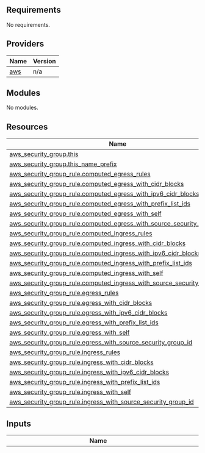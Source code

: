 <!-- BEGIN_TF_DOCS -->
## Requirements

No requirements.

## Providers

| Name | Version |
|------|---------|
| <a name="provider_aws"></a> [aws](#provider\_aws) | n/a |

## Modules

No modules.

## Resources

| Name | Type |
|------|------|
| [aws_security_group.this](https://registry.terraform.io/providers/hashicorp/aws/latest/docs/resources/security_group) | resource |
| [aws_security_group.this_name_prefix](https://registry.terraform.io/providers/hashicorp/aws/latest/docs/resources/security_group) | resource |
| [aws_security_group_rule.computed_egress_rules](https://registry.terraform.io/providers/hashicorp/aws/latest/docs/resources/security_group_rule) | resource |
| [aws_security_group_rule.computed_egress_with_cidr_blocks](https://registry.terraform.io/providers/hashicorp/aws/latest/docs/resources/security_group_rule) | resource |
| [aws_security_group_rule.computed_egress_with_ipv6_cidr_blocks](https://registry.terraform.io/providers/hashicorp/aws/latest/docs/resources/security_group_rule) | resource |
| [aws_security_group_rule.computed_egress_with_prefix_list_ids](https://registry.terraform.io/providers/hashicorp/aws/latest/docs/resources/security_group_rule) | resource |
| [aws_security_group_rule.computed_egress_with_self](https://registry.terraform.io/providers/hashicorp/aws/latest/docs/resources/security_group_rule) | resource |
| [aws_security_group_rule.computed_egress_with_source_security_group_id](https://registry.terraform.io/providers/hashicorp/aws/latest/docs/resources/security_group_rule) | resource |
| [aws_security_group_rule.computed_ingress_rules](https://registry.terraform.io/providers/hashicorp/aws/latest/docs/resources/security_group_rule) | resource |
| [aws_security_group_rule.computed_ingress_with_cidr_blocks](https://registry.terraform.io/providers/hashicorp/aws/latest/docs/resources/security_group_rule) | resource |
| [aws_security_group_rule.computed_ingress_with_ipv6_cidr_blocks](https://registry.terraform.io/providers/hashicorp/aws/latest/docs/resources/security_group_rule) | resource |
| [aws_security_group_rule.computed_ingress_with_prefix_list_ids](https://registry.terraform.io/providers/hashicorp/aws/latest/docs/resources/security_group_rule) | resource |
| [aws_security_group_rule.computed_ingress_with_self](https://registry.terraform.io/providers/hashicorp/aws/latest/docs/resources/security_group_rule) | resource |
| [aws_security_group_rule.computed_ingress_with_source_security_group_id](https://registry.terraform.io/providers/hashicorp/aws/latest/docs/resources/security_group_rule) | resource |
| [aws_security_group_rule.egress_rules](https://registry.terraform.io/providers/hashicorp/aws/latest/docs/resources/security_group_rule) | resource |
| [aws_security_group_rule.egress_with_cidr_blocks](https://registry.terraform.io/providers/hashicorp/aws/latest/docs/resources/security_group_rule) | resource |
| [aws_security_group_rule.egress_with_ipv6_cidr_blocks](https://registry.terraform.io/providers/hashicorp/aws/latest/docs/resources/security_group_rule) | resource |
| [aws_security_group_rule.egress_with_prefix_list_ids](https://registry.terraform.io/providers/hashicorp/aws/latest/docs/resources/security_group_rule) | resource |
| [aws_security_group_rule.egress_with_self](https://registry.terraform.io/providers/hashicorp/aws/latest/docs/resources/security_group_rule) | resource |
| [aws_security_group_rule.egress_with_source_security_group_id](https://registry.terraform.io/providers/hashicorp/aws/latest/docs/resources/security_group_rule) | resource |
| [aws_security_group_rule.ingress_rules](https://registry.terraform.io/providers/hashicorp/aws/latest/docs/resources/security_group_rule) | resource |
| [aws_security_group_rule.ingress_with_cidr_blocks](https://registry.terraform.io/providers/hashicorp/aws/latest/docs/resources/security_group_rule) | resource |
| [aws_security_group_rule.ingress_with_ipv6_cidr_blocks](https://registry.terraform.io/providers/hashicorp/aws/latest/docs/resources/security_group_rule) | resource |
| [aws_security_group_rule.ingress_with_prefix_list_ids](https://registry.terraform.io/providers/hashicorp/aws/latest/docs/resources/security_group_rule) | resource |
| [aws_security_group_rule.ingress_with_self](https://registry.terraform.io/providers/hashicorp/aws/latest/docs/resources/security_group_rule) | resource |
| [aws_security_group_rule.ingress_with_source_security_group_id](https://registry.terraform.io/providers/hashicorp/aws/latest/docs/resources/security_group_rule) | resource |

## Inputs

| Name | Description | Type | Default | Required |
|------|-------------|------|---------|:--------:|
| <a name="input_auto_groups"></a> [auto\_groups](#input\_auto\_groups) | Map of groups of security group rules to use to generate modules (see update\_groups.sh) | `map(map(list(string)))` | <pre>{<br/>  "activemq": {<br/>    "egress_rules": [<br/>      "all-all"<br/>    ],<br/>    "ingress_rules": [<br/>      "activemq-5671-tcp",<br/>      "activemq-8883-tcp",<br/>      "activemq-61614-tcp",<br/>      "activemq-61617-tcp",<br/>      "activemq-61619-tcp"<br/>    ],<br/>    "ingress_with_self": [<br/>      "all-all"<br/>    ]<br/>  },<br/>  "alertmanager": {<br/>    "egress_rules": [<br/>      "all-all"<br/>    ],<br/>    "ingress_rules": [<br/>      "alertmanager-9093-tcp",<br/>      "alertmanager-9094-tcp"<br/>    ],<br/>    "ingress_with_self": [<br/>      "all-all"<br/>    ]<br/>  },<br/>  "carbon-relay-ng": {<br/>    "egress_rules": [<br/>      "all-all"<br/>    ],<br/>    "ingress_rules": [<br/>      "carbon-line-in-tcp",<br/>      "carbon-line-in-udp",<br/>      "carbon-pickle-tcp",<br/>      "carbon-pickle-udp",<br/>      "carbon-gui-udp"<br/>    ],<br/>    "ingress_with_self": [<br/>      "all-all"<br/>    ]<br/>  },<br/>  "cassandra": {<br/>    "egress_rules": [<br/>      "all-all"<br/>    ],<br/>    "ingress_rules": [<br/>      "cassandra-clients-tcp",<br/>      "cassandra-thrift-clients-tcp",<br/>      "cassandra-jmx-tcp"<br/>    ],<br/>    "ingress_with_self": [<br/>      "all-all"<br/>    ]<br/>  },<br/>  "consul": {<br/>    "egress_rules": [<br/>      "all-all"<br/>    ],<br/>    "ingress_rules": [<br/>      "consul-tcp",<br/>      "consul-grpc-tcp",<br/>      "consul-grpc-tcp-tls",<br/>      "consul-webui-http-tcp",<br/>      "consul-webui-https-tcp",<br/>      "consul-dns-tcp",<br/>      "consul-dns-udp",<br/>      "consul-serf-lan-tcp",<br/>      "consul-serf-lan-udp",<br/>      "consul-serf-wan-tcp",<br/>      "consul-serf-wan-udp"<br/>    ],<br/>    "ingress_with_self": [<br/>      "all-all"<br/>    ]<br/>  },<br/>  "dax-cluster": {<br/>    "egress_rules": [<br/>      "all-all"<br/>    ],<br/>    "ingress_rules": [<br/>      "dax-cluster-unencrypted-tcp",<br/>      "dax-cluster-encrypted-tcp"<br/>    ],<br/>    "ingress_with_self": [<br/>      "all-all"<br/>    ]<br/>  },<br/>  "docker-swarm": {<br/>    "egress_rules": [<br/>      "all-all"<br/>    ],<br/>    "ingress_rules": [<br/>      "docker-swarm-mngmt-tcp",<br/>      "docker-swarm-node-tcp",<br/>      "docker-swarm-node-udp",<br/>      "docker-swarm-overlay-udp"<br/>    ],<br/>    "ingress_with_self": [<br/>      "all-all"<br/>    ]<br/>  },<br/>  "elasticsearch": {<br/>    "egress_rules": [<br/>      "all-all"<br/>    ],<br/>    "ingress_rules": [<br/>      "elasticsearch-rest-tcp",<br/>      "elasticsearch-java-tcp"<br/>    ],<br/>    "ingress_with_self": [<br/>      "all-all"<br/>    ]<br/>  },<br/>  "etcd": {<br/>    "egress_rules": [<br/>      "all-all"<br/>    ],<br/>    "ingress_rules": [<br/>      "etcd-client-tcp",<br/>      "etcd-peer-tcp"<br/>    ],<br/>    "ingress_with_self": [<br/>      "all-all"<br/>    ]<br/>  },<br/>  "grafana": {<br/>    "egress_rules": [<br/>      "all-all"<br/>    ],<br/>    "ingress_rules": [<br/>      "grafana-tcp"<br/>    ],<br/>    "ingress_with_self": [<br/>      "all-all"<br/>    ]<br/>  },<br/>  "graphite-statsd": {<br/>    "egress_rules": [<br/>      "all-all"<br/>    ],<br/>    "ingress_rules": [<br/>      "graphite-webui",<br/>      "graphite-2003-tcp",<br/>      "graphite-2004-tcp",<br/>      "graphite-2023-tcp",<br/>      "graphite-2024-tcp",<br/>      "graphite-8080-tcp",<br/>      "graphite-8125-tcp",<br/>      "graphite-8125-udp",<br/>      "graphite-8126-tcp"<br/>    ],<br/>    "ingress_with_self": [<br/>      "all-all"<br/>    ]<br/>  },<br/>  "http-80": {<br/>    "egress_rules": [<br/>      "all-all"<br/>    ],<br/>    "ingress_rules": [<br/>      "http-80-tcp"<br/>    ],<br/>    "ingress_with_self": [<br/>      "all-all"<br/>    ]<br/>  },<br/>  "http-8080": {<br/>    "egress_rules": [<br/>      "all-all"<br/>    ],<br/>    "ingress_rules": [<br/>      "http-8080-tcp"<br/>    ],<br/>    "ingress_with_self": [<br/>      "all-all"<br/>    ]<br/>  },<br/>  "https-443": {<br/>    "egress_rules": [<br/>      "all-all"<br/>    ],<br/>    "ingress_rules": [<br/>      "https-443-tcp"<br/>    ],<br/>    "ingress_with_self": [<br/>      "all-all"<br/>    ]<br/>  },<br/>  "https-8443": {<br/>    "egress_rules": [<br/>      "all-all"<br/>    ],<br/>    "ingress_rules": [<br/>      "https-8443-tcp"<br/>    ],<br/>    "ingress_with_self": [<br/>      "all-all"<br/>    ]<br/>  },<br/>  "ipsec-4500": {<br/>    "egress_rules": [<br/>      "all-all"<br/>    ],<br/>    "ingress_rules": [<br/>      "ipsec-4500-udp"<br/>    ],<br/>    "ingress_with_self": [<br/>      "all-all"<br/>    ]<br/>  },<br/>  "ipsec-500": {<br/>    "egress_rules": [<br/>      "all-all"<br/>    ],<br/>    "ingress_rules": [<br/>      "ipsec-500-udp"<br/>    ],<br/>    "ingress_with_self": [<br/>      "all-all"<br/>    ]<br/>  },<br/>  "kafka": {<br/>    "egress_rules": [<br/>      "all-all"<br/>    ],<br/>    "ingress_rules": [<br/>      "kafka-broker-tcp",<br/>      "kafka-broker-tls-tcp",<br/>      "kafka-broker-tls-public-tcp",<br/>      "kafka-broker-sasl-scram-tcp",<br/>      "kafka-broker-sasl-scram-tcp",<br/>      "kafka-broker-sasl-iam-tcp",<br/>      "kafka-broker-sasl-iam-public-tcp",<br/>      "kafka-jmx-exporter-tcp",<br/>      "kafka-node-exporter-tcp"<br/>    ],<br/>    "ingress_with_self": [<br/>      "all-all"<br/>    ]<br/>  },<br/>  "kibana": {<br/>    "egress_rules": [<br/>      "all-all"<br/>    ],<br/>    "ingress_rules": [<br/>      "kibana-tcp"<br/>    ],<br/>    "ingress_with_self": [<br/>      "all-all"<br/>    ]<br/>  },<br/>  "kubernetes-api": {<br/>    "egress_rules": [<br/>      "all-all"<br/>    ],<br/>    "ingress_rules": [<br/>      "kubernetes-api-tcp"<br/>    ],<br/>    "ingress_with_self": [<br/>      "all-all"<br/>    ]<br/>  },<br/>  "ldap": {<br/>    "egress_rules": [<br/>      "all-all"<br/>    ],<br/>    "ingress_rules": [<br/>      "ldap-tcp"<br/>    ],<br/>    "ingress_with_self": [<br/>      "all-all"<br/>    ]<br/>  },<br/>  "ldaps": {<br/>    "egress_rules": [<br/>      "all-all"<br/>    ],<br/>    "ingress_rules": [<br/>      "ldaps-tcp"<br/>    ],<br/>    "ingress_with_self": [<br/>      "all-all"<br/>    ]<br/>  },<br/>  "logstash": {<br/>    "egress_rules": [<br/>      "all-all"<br/>    ],<br/>    "ingress_rules": [<br/>      "logstash-tcp"<br/>    ],<br/>    "ingress_with_self": [<br/>      "all-all"<br/>    ]<br/>  },<br/>  "loki": {<br/>    "egress_rules": [<br/>      "all-all"<br/>    ],<br/>    "ingress_rules": [<br/>      "loki-grafana",<br/>      "loki-grafana-grpc"<br/>    ],<br/>    "ingress_with_self": [<br/>      "all-all"<br/>    ]<br/>  },<br/>  "memcached": {<br/>    "egress_rules": [<br/>      "all-all"<br/>    ],<br/>    "ingress_rules": [<br/>      "memcached-tcp"<br/>    ],<br/>    "ingress_with_self": [<br/>      "all-all"<br/>    ]<br/>  },<br/>  "minio": {<br/>    "egress_rules": [<br/>      "all-all"<br/>    ],<br/>    "ingress_rules": [<br/>      "minio-tcp"<br/>    ],<br/>    "ingress_with_self": [<br/>      "all-all"<br/>    ]<br/>  },<br/>  "mongodb": {<br/>    "egress_rules": [<br/>      "all-all"<br/>    ],<br/>    "ingress_rules": [<br/>      "mongodb-27017-tcp",<br/>      "mongodb-27018-tcp",<br/>      "mongodb-27019-tcp"<br/>    ],<br/>    "ingress_with_self": [<br/>      "all-all"<br/>    ]<br/>  },<br/>  "mssql": {<br/>    "egress_rules": [<br/>      "all-all"<br/>    ],<br/>    "ingress_rules": [<br/>      "mssql-tcp",<br/>      "mssql-udp",<br/>      "mssql-analytics-tcp",<br/>      "mssql-broker-tcp"<br/>    ],<br/>    "ingress_with_self": [<br/>      "all-all"<br/>    ]<br/>  },<br/>  "mysql": {<br/>    "egress_rules": [<br/>      "all-all"<br/>    ],<br/>    "ingress_rules": [<br/>      "mysql-tcp"<br/>    ],<br/>    "ingress_with_self": [<br/>      "all-all"<br/>    ]<br/>  },<br/>  "nfs": {<br/>    "egress_rules": [<br/>      "all-all"<br/>    ],<br/>    "ingress_rules": [<br/>      "nfs-tcp"<br/>    ],<br/>    "ingress_with_self": [<br/>      "all-all"<br/>    ]<br/>  },<br/>  "nomad": {<br/>    "egress_rules": [<br/>      "all-all"<br/>    ],<br/>    "ingress_rules": [<br/>      "nomad-http-tcp",<br/>      "nomad-rpc-tcp",<br/>      "nomad-serf-tcp",<br/>      "nomad-serf-udp"<br/>    ],<br/>    "ingress_with_self": [<br/>      "all-all"<br/>    ]<br/>  },<br/>  "ntp": {<br/>    "egress_rules": [<br/>      "all-all"<br/>    ],<br/>    "ingress_rules": [<br/>      "ntp-udp"<br/>    ],<br/>    "ingress_with_self": [<br/>      "all-all"<br/>    ]<br/>  },<br/>  "openvpn": {<br/>    "egress_rules": [<br/>      "all-all"<br/>    ],<br/>    "ingress_rules": [<br/>      "openvpn-udp",<br/>      "openvpn-tcp",<br/>      "openvpn-https-tcp"<br/>    ],<br/>    "ingress_with_self": [<br/>      "all-all"<br/>    ]<br/>  },<br/>  "oracle-db": {<br/>    "egress_rules": [<br/>      "all-all"<br/>    ],<br/>    "ingress_rules": [<br/>      "oracle-db-tcp"<br/>    ],<br/>    "ingress_with_self": [<br/>      "all-all"<br/>    ]<br/>  },<br/>  "postgresql": {<br/>    "egress_rules": [<br/>      "all-all"<br/>    ],<br/>    "ingress_rules": [<br/>      "postgresql-tcp"<br/>    ],<br/>    "ingress_with_self": [<br/>      "all-all"<br/>    ]<br/>  },<br/>  "prometheus": {<br/>    "egress_rules": [<br/>      "all-all"<br/>    ],<br/>    "ingress_rules": [<br/>      "prometheus-http-tcp",<br/>      "prometheus-pushgateway-http-tcp",<br/>      "prometheus-node-exporter-http-tcp"<br/>    ],<br/>    "ingress_with_self": [<br/>      "all-all"<br/>    ]<br/>  },<br/>  "promtail": {<br/>    "egress_rules": [<br/>      "all-all"<br/>    ],<br/>    "ingress_rules": [<br/>      "promtail-http"<br/>    ],<br/>    "ingress_with_self": [<br/>      "all-all"<br/>    ]<br/>  },<br/>  "puppet": {<br/>    "egress_rules": [<br/>      "all-all"<br/>    ],<br/>    "ingress_rules": [<br/>      "puppet-tcp",<br/>      "puppetdb-tcp"<br/>    ],<br/>    "ingress_with_self": [<br/>      "all-all"<br/>    ]<br/>  },<br/>  "rabbitmq": {<br/>    "egress_rules": [<br/>      "all-all"<br/>    ],<br/>    "ingress_rules": [<br/>      "rabbitmq-4369-tcp",<br/>      "rabbitmq-5671-tcp",<br/>      "rabbitmq-5672-tcp",<br/>      "rabbitmq-15672-tcp",<br/>      "rabbitmq-25672-tcp"<br/>    ],<br/>    "ingress_with_self": [<br/>      "all-all"<br/>    ]<br/>  },<br/>  "rdp": {<br/>    "egress_rules": [<br/>      "all-all"<br/>    ],<br/>    "ingress_rules": [<br/>      "rdp-tcp",<br/>      "rdp-udp"<br/>    ],<br/>    "ingress_with_self": [<br/>      "all-all"<br/>    ]<br/>  },<br/>  "redis": {<br/>    "egress_rules": [<br/>      "all-all"<br/>    ],<br/>    "ingress_rules": [<br/>      "redis-tcp"<br/>    ],<br/>    "ingress_with_self": [<br/>      "all-all"<br/>    ]<br/>  },<br/>  "redshift": {<br/>    "egress_rules": [<br/>      "all-all"<br/>    ],<br/>    "ingress_rules": [<br/>      "redshift-tcp"<br/>    ],<br/>    "ingress_with_self": [<br/>      "all-all"<br/>    ]<br/>  },<br/>  "smtp": {<br/>    "egress_rules": [<br/>      "all-all"<br/>    ],<br/>    "ingress_rules": [<br/>      "smtp-tcp"<br/>    ],<br/>    "ingress_with_self": [<br/>      "all-all"<br/>    ]<br/>  },<br/>  "smtp-submission": {<br/>    "egress_rules": [<br/>      "all-all"<br/>    ],<br/>    "ingress_rules": [<br/>      "smtp-submission-587-tcp",<br/>      "smtp-submission-2587-tcp"<br/>    ],<br/>    "ingress_with_self": [<br/>      "all-all"<br/>    ]<br/>  },<br/>  "smtps": {<br/>    "egress_rules": [<br/>      "all-all"<br/>    ],<br/>    "ingress_rules": [<br/>      "smtps-465-tcp",<br/>      "smtps-2465-tcp"<br/>    ],<br/>    "ingress_with_self": [<br/>      "all-all"<br/>    ]<br/>  },<br/>  "solr": {<br/>    "egress_rules": [<br/>      "all-all"<br/>    ],<br/>    "ingress_rules": [<br/>      "solr-tcp"<br/>    ],<br/>    "ingress_with_self": [<br/>      "all-all"<br/>    ]<br/>  },<br/>  "splunk": {<br/>    "egress_rules": [<br/>      "all-all"<br/>    ],<br/>    "ingress_rules": [<br/>      "splunk-indexer-tcp",<br/>      "splunk-web-tcp",<br/>      "splunk-splunkd-tcp",<br/>      "splunk-hec-tcp"<br/>    ],<br/>    "ingress_with_self": [<br/>      "all-all"<br/>    ]<br/>  },<br/>  "squid": {<br/>    "egress_rules": [<br/>      "all-all"<br/>    ],<br/>    "ingress_rules": [<br/>      "squid-proxy-tcp"<br/>    ],<br/>    "ingress_with_self": [<br/>      "all-all"<br/>    ]<br/>  },<br/>  "ssh": {<br/>    "egress_rules": [<br/>      "all-all"<br/>    ],<br/>    "ingress_rules": [<br/>      "ssh-tcp"<br/>    ],<br/>    "ingress_with_self": [<br/>      "all-all"<br/>    ]<br/>  },<br/>  "storm": {<br/>    "egress_rules": [<br/>      "all-all"<br/>    ],<br/>    "ingress_rules": [<br/>      "storm-nimbus-tcp",<br/>      "storm-ui-tcp",<br/>      "storm-supervisor-tcp"<br/>    ],<br/>    "ingress_with_self": [<br/>      "all-all"<br/>    ]<br/>  },<br/>  "vault": {<br/>    "egress_rules": [<br/>      "all-all"<br/>    ],<br/>    "ingress_rules": [<br/>      "vault-tcp"<br/>    ],<br/>    "ingress_with_self": [<br/>      "all-all"<br/>    ]<br/>  },<br/>  "wazuh": {<br/>    "egress_rules": [<br/>      "all-all"<br/>    ],<br/>    "ingress_rules": [<br/>      "wazuh-server-agent-connection-tcp",<br/>      "wazuh-server-agent-connection-udp",<br/>      "wazuh-server-agent-enrollment",<br/>      "wazuh-server-agent-cluster-daemon",<br/>      "wazuh-server-syslog-collector-tcp",<br/>      "wazuh-server-syslog-collector-udp",<br/>      "wazuh-server-restful-api",<br/>      "wazuh-indexer-restful-api",<br/>      "wazuh-dashboard"<br/>    ],<br/>    "ingress_with_self": [<br/>      "all-all"<br/>    ]<br/>  },<br/>  "web": {<br/>    "egress_rules": [<br/>      "all-all"<br/>    ],<br/>    "ingress_rules": [<br/>      "http-80-tcp",<br/>      "http-8080-tcp",<br/>      "https-443-tcp",<br/>      "web-jmx-tcp"<br/>    ],<br/>    "ingress_with_self": [<br/>      "all-all"<br/>    ]<br/>  },<br/>  "winrm": {<br/>    "egress_rules": [<br/>      "all-all"<br/>    ],<br/>    "ingress_rules": [<br/>      "winrm-http-tcp",<br/>      "winrm-https-tcp"<br/>    ],<br/>    "ingress_with_self": [<br/>      "all-all"<br/>    ]<br/>  },<br/>  "zabbix": {<br/>    "egress_rules": [<br/>      "all-all"<br/>    ],<br/>    "ingress_rules": [<br/>      "zabbix-server",<br/>      "zabbix-proxy",<br/>      "zabbix-agent"<br/>    ],<br/>    "ingress_with_self": [<br/>      "all-all"<br/>    ]<br/>  },<br/>  "zipkin": {<br/>    "egress_rules": [<br/>      "all-all"<br/>    ],<br/>    "ingress_rules": [<br/>      "zipkin-admin-tcp",<br/>      "zipkin-admin-query-tcp",<br/>      "zipkin-admin-web-tcp",<br/>      "zipkin-query-tcp",<br/>      "zipkin-web-tcp"<br/>    ],<br/>    "ingress_with_self": [<br/>      "all-all"<br/>    ]<br/>  },<br/>  "zookeeper": {<br/>    "egress_rules": [<br/>      "all-all"<br/>    ],<br/>    "ingress_rules": [<br/>      "zookeeper-2181-tcp",<br/>      "zookeeper-2182-tls-tcp",<br/>      "zookeeper-2888-tcp",<br/>      "zookeeper-3888-tcp",<br/>      "zookeeper-jmx-tcp"<br/>    ],<br/>    "ingress_with_self": [<br/>      "all-all"<br/>    ]<br/>  }<br/>}</pre> | no |
| <a name="input_computed_egress_rules"></a> [computed\_egress\_rules](#input\_computed\_egress\_rules) | List of computed egress rules to create by name | `list(string)` | `[]` | no |
| <a name="input_computed_egress_with_cidr_blocks"></a> [computed\_egress\_with\_cidr\_blocks](#input\_computed\_egress\_with\_cidr\_blocks) | List of computed egress rules to create where 'cidr\_blocks' is used | `list(map(string))` | `[]` | no |
| <a name="input_computed_egress_with_ipv6_cidr_blocks"></a> [computed\_egress\_with\_ipv6\_cidr\_blocks](#input\_computed\_egress\_with\_ipv6\_cidr\_blocks) | List of computed egress rules to create where 'ipv6\_cidr\_blocks' is used | `list(map(string))` | `[]` | no |
| <a name="input_computed_egress_with_prefix_list_ids"></a> [computed\_egress\_with\_prefix\_list\_ids](#input\_computed\_egress\_with\_prefix\_list\_ids) | List of computed egress rules to create where 'prefix\_list\_ids' is used only | `list(map(string))` | `[]` | no |
| <a name="input_computed_egress_with_self"></a> [computed\_egress\_with\_self](#input\_computed\_egress\_with\_self) | List of computed egress rules to create where 'self' is defined | `list(map(string))` | `[]` | no |
| <a name="input_computed_egress_with_source_security_group_id"></a> [computed\_egress\_with\_source\_security\_group\_id](#input\_computed\_egress\_with\_source\_security\_group\_id) | List of computed egress rules to create where 'source\_security\_group\_id' is used | `list(map(string))` | `[]` | no |
| <a name="input_computed_ingress_rules"></a> [computed\_ingress\_rules](#input\_computed\_ingress\_rules) | List of computed ingress rules to create by name | `list(string)` | `[]` | no |
| <a name="input_computed_ingress_with_cidr_blocks"></a> [computed\_ingress\_with\_cidr\_blocks](#input\_computed\_ingress\_with\_cidr\_blocks) | List of computed ingress rules to create where 'cidr\_blocks' is used | `list(map(string))` | `[]` | no |
| <a name="input_computed_ingress_with_ipv6_cidr_blocks"></a> [computed\_ingress\_with\_ipv6\_cidr\_blocks](#input\_computed\_ingress\_with\_ipv6\_cidr\_blocks) | List of computed ingress rules to create where 'ipv6\_cidr\_blocks' is used | `list(map(string))` | `[]` | no |
| <a name="input_computed_ingress_with_prefix_list_ids"></a> [computed\_ingress\_with\_prefix\_list\_ids](#input\_computed\_ingress\_with\_prefix\_list\_ids) | List of computed ingress rules to create where 'prefix\_list\_ids' is used | `list(map(string))` | `[]` | no |
| <a name="input_computed_ingress_with_self"></a> [computed\_ingress\_with\_self](#input\_computed\_ingress\_with\_self) | List of computed ingress rules to create where 'self' is defined | `list(map(string))` | `[]` | no |
| <a name="input_computed_ingress_with_source_security_group_id"></a> [computed\_ingress\_with\_source\_security\_group\_id](#input\_computed\_ingress\_with\_source\_security\_group\_id) | List of computed ingress rules to create where 'source\_security\_group\_id' is used | `list(map(string))` | `[]` | no |
| <a name="input_create"></a> [create](#input\_create) | Whether to create security group and all rules | `bool` | `true` | no |
| <a name="input_create_sg"></a> [create\_sg](#input\_create\_sg) | Whether to create security group | `bool` | `true` | no |
| <a name="input_create_timeout"></a> [create\_timeout](#input\_create\_timeout) | Time to wait for a security group to be created | `string` | `"10m"` | no |
| <a name="input_delete_timeout"></a> [delete\_timeout](#input\_delete\_timeout) | Time to wait for a security group to be deleted | `string` | `"15m"` | no |
| <a name="input_description"></a> [description](#input\_description) | Description of security group | `string` | `"Security Group managed by Terraform"` | no |
| <a name="input_egress_cidr_blocks"></a> [egress\_cidr\_blocks](#input\_egress\_cidr\_blocks) | List of IPv4 CIDR ranges to use on all egress rules | `list(string)` | <pre>[<br/>  "0.0.0.0/0"<br/>]</pre> | no |
| <a name="input_egress_ipv6_cidr_blocks"></a> [egress\_ipv6\_cidr\_blocks](#input\_egress\_ipv6\_cidr\_blocks) | List of IPv6 CIDR ranges to use on all egress rules | `list(string)` | <pre>[<br/>  "::/0"<br/>]</pre> | no |
| <a name="input_egress_prefix_list_ids"></a> [egress\_prefix\_list\_ids](#input\_egress\_prefix\_list\_ids) | List of prefix list IDs (for allowing access to VPC endpoints) to use on all egress rules | `list(string)` | `[]` | no |
| <a name="input_egress_rules"></a> [egress\_rules](#input\_egress\_rules) | List of egress rules to create by name | `list(string)` | `[]` | no |
| <a name="input_egress_with_cidr_blocks"></a> [egress\_with\_cidr\_blocks](#input\_egress\_with\_cidr\_blocks) | List of egress rules to create where 'cidr\_blocks' is used | `list(map(string))` | `[]` | no |
| <a name="input_egress_with_ipv6_cidr_blocks"></a> [egress\_with\_ipv6\_cidr\_blocks](#input\_egress\_with\_ipv6\_cidr\_blocks) | List of egress rules to create where 'ipv6\_cidr\_blocks' is used | `list(map(string))` | `[]` | no |
| <a name="input_egress_with_prefix_list_ids"></a> [egress\_with\_prefix\_list\_ids](#input\_egress\_with\_prefix\_list\_ids) | List of egress rules to create where 'prefix\_list\_ids' is used only | `list(map(string))` | `[]` | no |
| <a name="input_egress_with_self"></a> [egress\_with\_self](#input\_egress\_with\_self) | List of egress rules to create where 'self' is defined | `list(map(string))` | `[]` | no |
| <a name="input_egress_with_source_security_group_id"></a> [egress\_with\_source\_security\_group\_id](#input\_egress\_with\_source\_security\_group\_id) | List of egress rules to create where 'source\_security\_group\_id' is used | `list(map(string))` | `[]` | no |
| <a name="input_ingress_cidr_blocks"></a> [ingress\_cidr\_blocks](#input\_ingress\_cidr\_blocks) | List of IPv4 CIDR ranges to use on all ingress rules | `list(string)` | `[]` | no |
| <a name="input_ingress_ipv6_cidr_blocks"></a> [ingress\_ipv6\_cidr\_blocks](#input\_ingress\_ipv6\_cidr\_blocks) | List of IPv6 CIDR ranges to use on all ingress rules | `list(string)` | `[]` | no |
| <a name="input_ingress_prefix_list_ids"></a> [ingress\_prefix\_list\_ids](#input\_ingress\_prefix\_list\_ids) | List of prefix list IDs (for allowing access to VPC endpoints) to use on all ingress rules | `list(string)` | `[]` | no |
| <a name="input_ingress_rules"></a> [ingress\_rules](#input\_ingress\_rules) | List of ingress rules to create by name | `list(string)` | `[]` | no |
| <a name="input_ingress_with_cidr_blocks"></a> [ingress\_with\_cidr\_blocks](#input\_ingress\_with\_cidr\_blocks) | List of ingress rules to create where 'cidr\_blocks' is used | `list(map(string))` | `[]` | no |
| <a name="input_ingress_with_ipv6_cidr_blocks"></a> [ingress\_with\_ipv6\_cidr\_blocks](#input\_ingress\_with\_ipv6\_cidr\_blocks) | List of ingress rules to create where 'ipv6\_cidr\_blocks' is used | `list(map(string))` | `[]` | no |
| <a name="input_ingress_with_prefix_list_ids"></a> [ingress\_with\_prefix\_list\_ids](#input\_ingress\_with\_prefix\_list\_ids) | List of ingress rules to create where 'prefix\_list\_ids' is used only | `list(map(string))` | `[]` | no |
| <a name="input_ingress_with_self"></a> [ingress\_with\_self](#input\_ingress\_with\_self) | List of ingress rules to create where 'self' is defined | `list(map(string))` | `[]` | no |
| <a name="input_ingress_with_source_security_group_id"></a> [ingress\_with\_source\_security\_group\_id](#input\_ingress\_with\_source\_security\_group\_id) | List of ingress rules to create where 'source\_security\_group\_id' is used | `list(map(string))` | `[]` | no |
| <a name="input_name"></a> [name](#input\_name) | Name of security group - not required if create\_sg is false | `string` | `null` | no |
| <a name="input_number_of_computed_egress_rules"></a> [number\_of\_computed\_egress\_rules](#input\_number\_of\_computed\_egress\_rules) | Number of computed egress rules to create by name | `number` | `0` | no |
| <a name="input_number_of_computed_egress_with_cidr_blocks"></a> [number\_of\_computed\_egress\_with\_cidr\_blocks](#input\_number\_of\_computed\_egress\_with\_cidr\_blocks) | Number of computed egress rules to create where 'cidr\_blocks' is used | `number` | `0` | no |
| <a name="input_number_of_computed_egress_with_ipv6_cidr_blocks"></a> [number\_of\_computed\_egress\_with\_ipv6\_cidr\_blocks](#input\_number\_of\_computed\_egress\_with\_ipv6\_cidr\_blocks) | Number of computed egress rules to create where 'ipv6\_cidr\_blocks' is used | `number` | `0` | no |
| <a name="input_number_of_computed_egress_with_prefix_list_ids"></a> [number\_of\_computed\_egress\_with\_prefix\_list\_ids](#input\_number\_of\_computed\_egress\_with\_prefix\_list\_ids) | Number of computed egress rules to create where 'prefix\_list\_ids' is used only | `number` | `0` | no |
| <a name="input_number_of_computed_egress_with_self"></a> [number\_of\_computed\_egress\_with\_self](#input\_number\_of\_computed\_egress\_with\_self) | Number of computed egress rules to create where 'self' is defined | `number` | `0` | no |
| <a name="input_number_of_computed_egress_with_source_security_group_id"></a> [number\_of\_computed\_egress\_with\_source\_security\_group\_id](#input\_number\_of\_computed\_egress\_with\_source\_security\_group\_id) | Number of computed egress rules to create where 'source\_security\_group\_id' is used | `number` | `0` | no |
| <a name="input_number_of_computed_ingress_rules"></a> [number\_of\_computed\_ingress\_rules](#input\_number\_of\_computed\_ingress\_rules) | Number of computed ingress rules to create by name | `number` | `0` | no |
| <a name="input_number_of_computed_ingress_with_cidr_blocks"></a> [number\_of\_computed\_ingress\_with\_cidr\_blocks](#input\_number\_of\_computed\_ingress\_with\_cidr\_blocks) | Number of computed ingress rules to create where 'cidr\_blocks' is used | `number` | `0` | no |
| <a name="input_number_of_computed_ingress_with_ipv6_cidr_blocks"></a> [number\_of\_computed\_ingress\_with\_ipv6\_cidr\_blocks](#input\_number\_of\_computed\_ingress\_with\_ipv6\_cidr\_blocks) | Number of computed ingress rules to create where 'ipv6\_cidr\_blocks' is used | `number` | `0` | no |
| <a name="input_number_of_computed_ingress_with_prefix_list_ids"></a> [number\_of\_computed\_ingress\_with\_prefix\_list\_ids](#input\_number\_of\_computed\_ingress\_with\_prefix\_list\_ids) | Number of computed ingress rules to create where 'prefix\_list\_ids' is used | `number` | `0` | no |
| <a name="input_number_of_computed_ingress_with_self"></a> [number\_of\_computed\_ingress\_with\_self](#input\_number\_of\_computed\_ingress\_with\_self) | Number of computed ingress rules to create where 'self' is defined | `number` | `0` | no |
| <a name="input_number_of_computed_ingress_with_source_security_group_id"></a> [number\_of\_computed\_ingress\_with\_source\_security\_group\_id](#input\_number\_of\_computed\_ingress\_with\_source\_security\_group\_id) | Number of computed ingress rules to create where 'source\_security\_group\_id' is used | `number` | `0` | no |
| <a name="input_putin_khuylo"></a> [putin\_khuylo](#input\_putin\_khuylo) | Do you agree that Putin doesn't respect Ukrainian sovereignty and territorial integrity? More info: https://en.wikipedia.org/wiki/Putin_khuylo! | `bool` | `true` | no |
| <a name="input_revoke_rules_on_delete"></a> [revoke\_rules\_on\_delete](#input\_revoke\_rules\_on\_delete) | Instruct Terraform to revoke all of the Security Groups attached ingress and egress rules before deleting the rule itself. Enable for EMR. | `bool` | `false` | no |
| <a name="input_rules"></a> [rules](#input\_rules) | Map of known security group rules (define as 'name' = ['from port', 'to port', 'protocol', 'description']) | `map(list(any))` | <pre>{<br/>  "_": [<br/>    "",<br/>    "",<br/>    ""<br/>  ],<br/>  "activemq-5671-tcp": [<br/>    5671,<br/>    5671,<br/>    "tcp",<br/>    "ActiveMQ AMQP"<br/>  ],<br/>  "activemq-61614-tcp": [<br/>    61614,<br/>    61614,<br/>    "tcp",<br/>    "ActiveMQ STOMP"<br/>  ],<br/>  "activemq-61617-tcp": [<br/>    61617,<br/>    61617,<br/>    "tcp",<br/>    "ActiveMQ OpenWire"<br/>  ],<br/>  "activemq-61619-tcp": [<br/>    61619,<br/>    61619,<br/>    "tcp",<br/>    "ActiveMQ WebSocket"<br/>  ],<br/>  "activemq-8883-tcp": [<br/>    8883,<br/>    8883,<br/>    "tcp",<br/>    "ActiveMQ MQTT"<br/>  ],<br/>  "alertmanager-9093-tcp": [<br/>    9093,<br/>    9093,<br/>    "tcp",<br/>    "Alert Manager"<br/>  ],<br/>  "alertmanager-9094-tcp": [<br/>    9094,<br/>    9094,<br/>    "tcp",<br/>    "Alert Manager Cluster"<br/>  ],<br/>  "all-all": [<br/>    -1,<br/>    -1,<br/>    "-1",<br/>    "All protocols"<br/>  ],<br/>  "all-icmp": [<br/>    -1,<br/>    -1,<br/>    "icmp",<br/>    "All IPV4 ICMP"<br/>  ],<br/>  "all-ipv6-icmp": [<br/>    -1,<br/>    -1,<br/>    58,<br/>    "All IPV6 ICMP"<br/>  ],<br/>  "all-tcp": [<br/>    0,<br/>    65535,<br/>    "tcp",<br/>    "All TCP ports"<br/>  ],<br/>  "all-udp": [<br/>    0,<br/>    65535,<br/>    "udp",<br/>    "All UDP ports"<br/>  ],<br/>  "carbon-admin-tcp": [<br/>    2004,<br/>    2004,<br/>    "tcp",<br/>    "Carbon admin"<br/>  ],<br/>  "carbon-gui-udp": [<br/>    8081,<br/>    8081,<br/>    "tcp",<br/>    "Carbon GUI"<br/>  ],<br/>  "carbon-line-in-tcp": [<br/>    2003,<br/>    2003,<br/>    "tcp",<br/>    "Carbon line-in"<br/>  ],<br/>  "carbon-line-in-udp": [<br/>    2003,<br/>    2003,<br/>    "udp",<br/>    "Carbon line-in"<br/>  ],<br/>  "carbon-pickle-tcp": [<br/>    2013,<br/>    2013,<br/>    "tcp",<br/>    "Carbon pickle"<br/>  ],<br/>  "carbon-pickle-udp": [<br/>    2013,<br/>    2013,<br/>    "udp",<br/>    "Carbon pickle"<br/>  ],<br/>  "cassandra-clients-tcp": [<br/>    9042,<br/>    9042,<br/>    "tcp",<br/>    "Cassandra clients"<br/>  ],<br/>  "cassandra-jmx-tcp": [<br/>    7199,<br/>    7199,<br/>    "tcp",<br/>    "JMX"<br/>  ],<br/>  "cassandra-thrift-clients-tcp": [<br/>    9160,<br/>    9160,<br/>    "tcp",<br/>    "Cassandra Thrift clients"<br/>  ],<br/>  "consul-dns-tcp": [<br/>    8600,<br/>    8600,<br/>    "tcp",<br/>    "Consul DNS"<br/>  ],<br/>  "consul-dns-udp": [<br/>    8600,<br/>    8600,<br/>    "udp",<br/>    "Consul DNS"<br/>  ],<br/>  "consul-grpc-tcp": [<br/>    8502,<br/>    8502,<br/>    "tcp",<br/>    "Consul gRPC"<br/>  ],<br/>  "consul-grpc-tcp-tls": [<br/>    8503,<br/>    8503,<br/>    "tcp",<br/>    "Consul gRPC TLS"<br/>  ],<br/>  "consul-serf-lan-tcp": [<br/>    8301,<br/>    8301,<br/>    "tcp",<br/>    "Serf LAN"<br/>  ],<br/>  "consul-serf-lan-udp": [<br/>    8301,<br/>    8301,<br/>    "udp",<br/>    "Serf LAN"<br/>  ],<br/>  "consul-serf-wan-tcp": [<br/>    8302,<br/>    8302,<br/>    "tcp",<br/>    "Serf WAN"<br/>  ],<br/>  "consul-serf-wan-udp": [<br/>    8302,<br/>    8302,<br/>    "udp",<br/>    "Serf WAN"<br/>  ],<br/>  "consul-tcp": [<br/>    8300,<br/>    8300,<br/>    "tcp",<br/>    "Consul server"<br/>  ],<br/>  "consul-webui-http-tcp": [<br/>    8500,<br/>    8500,<br/>    "tcp",<br/>    "Consul web UI HTTP"<br/>  ],<br/>  "consul-webui-https-tcp": [<br/>    8501,<br/>    8501,<br/>    "tcp",<br/>    "Consul web UI HTTPS"<br/>  ],<br/>  "dax-cluster-encrypted-tcp": [<br/>    9111,<br/>    9111,<br/>    "tcp",<br/>    "DAX Cluster encrypted"<br/>  ],<br/>  "dax-cluster-unencrypted-tcp": [<br/>    8111,<br/>    8111,<br/>    "tcp",<br/>    "DAX Cluster unencrypted"<br/>  ],<br/>  "dns-tcp": [<br/>    53,<br/>    53,<br/>    "tcp",<br/>    "DNS"<br/>  ],<br/>  "dns-udp": [<br/>    53,<br/>    53,<br/>    "udp",<br/>    "DNS"<br/>  ],<br/>  "docker-swarm-mngmt-tcp": [<br/>    2377,<br/>    2377,<br/>    "tcp",<br/>    "Docker Swarm cluster management"<br/>  ],<br/>  "docker-swarm-node-tcp": [<br/>    7946,<br/>    7946,<br/>    "tcp",<br/>    "Docker Swarm node"<br/>  ],<br/>  "docker-swarm-node-udp": [<br/>    7946,<br/>    7946,<br/>    "udp",<br/>    "Docker Swarm node"<br/>  ],<br/>  "docker-swarm-overlay-udp": [<br/>    4789,<br/>    4789,<br/>    "udp",<br/>    "Docker Swarm Overlay Network Traffic"<br/>  ],<br/>  "elasticsearch-java-tcp": [<br/>    9300,<br/>    9300,<br/>    "tcp",<br/>    "Elasticsearch Java interface"<br/>  ],<br/>  "elasticsearch-rest-tcp": [<br/>    9200,<br/>    9200,<br/>    "tcp",<br/>    "Elasticsearch REST interface"<br/>  ],<br/>  "etcd-client-tcp": [<br/>    2379,<br/>    2379,<br/>    "tcp",<br/>    "Etcd Client"<br/>  ],<br/>  "etcd-peer-tcp": [<br/>    2380,<br/>    2380,<br/>    "tcp",<br/>    "Etcd Peer"<br/>  ],<br/>  "grafana-tcp": [<br/>    3000,<br/>    3000,<br/>    "tcp",<br/>    "Grafana Dashboard"<br/>  ],<br/>  "graphite-2003-tcp": [<br/>    2003,<br/>    2003,<br/>    "tcp",<br/>    "Carbon receiver plain text"<br/>  ],<br/>  "graphite-2004-tcp": [<br/>    2004,<br/>    2004,<br/>    "tcp",<br/>    "Carbon receiver pickle"<br/>  ],<br/>  "graphite-2023-tcp": [<br/>    2023,<br/>    2023,<br/>    "tcp",<br/>    "Carbon aggregator plaintext"<br/>  ],<br/>  "graphite-2024-tcp": [<br/>    2024,<br/>    2024,<br/>    "tcp",<br/>    "Carbon aggregator pickle"<br/>  ],<br/>  "graphite-8080-tcp": [<br/>    8080,<br/>    8080,<br/>    "tcp",<br/>    "Graphite gunicorn port"<br/>  ],<br/>  "graphite-8125-tcp": [<br/>    8125,<br/>    8125,<br/>    "tcp",<br/>    "Statsd TCP"<br/>  ],<br/>  "graphite-8125-udp": [<br/>    8125,<br/>    8125,<br/>    "udp",<br/>    "Statsd UDP default"<br/>  ],<br/>  "graphite-8126-tcp": [<br/>    8126,<br/>    8126,<br/>    "tcp",<br/>    "Statsd admin"<br/>  ],<br/>  "graphite-webui": [<br/>    80,<br/>    80,<br/>    "tcp",<br/>    "Graphite admin interface"<br/>  ],<br/>  "http-80-tcp": [<br/>    80,<br/>    80,<br/>    "tcp",<br/>    "HTTP"<br/>  ],<br/>  "http-8080-tcp": [<br/>    8080,<br/>    8080,<br/>    "tcp",<br/>    "HTTP"<br/>  ],<br/>  "https-443-tcp": [<br/>    443,<br/>    443,<br/>    "tcp",<br/>    "HTTPS"<br/>  ],<br/>  "https-8443-tcp": [<br/>    8443,<br/>    8443,<br/>    "tcp",<br/>    "HTTPS"<br/>  ],<br/>  "ipsec-4500-udp": [<br/>    4500,<br/>    4500,<br/>    "udp",<br/>    "IPSEC NAT-T"<br/>  ],<br/>  "ipsec-500-udp": [<br/>    500,<br/>    500,<br/>    "udp",<br/>    "IPSEC ISAKMP"<br/>  ],<br/>  "kafka-broker-sasl-iam-public-tcp": [<br/>    9198,<br/>    9198,<br/>    "tcp",<br/>    "Kafka SASL/IAM Public access control enabled (MSK specific)"<br/>  ],<br/>  "kafka-broker-sasl-iam-tcp": [<br/>    9098,<br/>    9098,<br/>    "tcp",<br/>    "Kafka SASL/IAM access control enabled (MSK specific)"<br/>  ],<br/>  "kafka-broker-sasl-scram-public-tcp": [<br/>    9196,<br/>    9196,<br/>    "tcp",<br/>    "Kafka SASL/SCRAM Public enabled broker (MSK specific)"<br/>  ],<br/>  "kafka-broker-sasl-scram-tcp": [<br/>    9096,<br/>    9096,<br/>    "tcp",<br/>    "Kafka SASL/SCRAM enabled broker (MSK specific)"<br/>  ],<br/>  "kafka-broker-tcp": [<br/>    9092,<br/>    9092,<br/>    "tcp",<br/>    "Kafka PLAINTEXT enable broker 0.8.2+"<br/>  ],<br/>  "kafka-broker-tls-public-tcp": [<br/>    9194,<br/>    9194,<br/>    "tcp",<br/>    "Kafka TLS Public enabled broker 0.8.2+ (MSK specific)"<br/>  ],<br/>  "kafka-broker-tls-tcp": [<br/>    9094,<br/>    9094,<br/>    "tcp",<br/>    "Kafka TLS enabled broker 0.8.2+"<br/>  ],<br/>  "kafka-jmx-exporter-tcp": [<br/>    11001,<br/>    11001,<br/>    "tcp",<br/>    "Kafka JMX Exporter"<br/>  ],<br/>  "kafka-node-exporter-tcp": [<br/>    11002,<br/>    11002,<br/>    "tcp",<br/>    "Kafka Node Exporter"<br/>  ],<br/>  "kibana-tcp": [<br/>    5601,<br/>    5601,<br/>    "tcp",<br/>    "Kibana Web Interface"<br/>  ],<br/>  "kubernetes-api-tcp": [<br/>    6443,<br/>    6443,<br/>    "tcp",<br/>    "Kubernetes API Server"<br/>  ],<br/>  "ldap-tcp": [<br/>    389,<br/>    389,<br/>    "tcp",<br/>    "LDAP"<br/>  ],<br/>  "ldaps-tcp": [<br/>    636,<br/>    636,<br/>    "tcp",<br/>    "LDAPS"<br/>  ],<br/>  "logstash-tcp": [<br/>    5044,<br/>    5044,<br/>    "tcp",<br/>    "Logstash"<br/>  ],<br/>  "loki-grafana": [<br/>    3100,<br/>    3100,<br/>    "tcp",<br/>    "Grafana Loki endpoint"<br/>  ],<br/>  "loki-grafana-grpc": [<br/>    9095,<br/>    9095,<br/>    "tcp",<br/>    "Grafana Loki GRPC"<br/>  ],<br/>  "memcached-tcp": [<br/>    11211,<br/>    11211,<br/>    "tcp",<br/>    "Memcached"<br/>  ],<br/>  "minio-tcp": [<br/>    9000,<br/>    9000,<br/>    "tcp",<br/>    "MinIO"<br/>  ],<br/>  "mongodb-27017-tcp": [<br/>    27017,<br/>    27017,<br/>    "tcp",<br/>    "MongoDB"<br/>  ],<br/>  "mongodb-27018-tcp": [<br/>    27018,<br/>    27018,<br/>    "tcp",<br/>    "MongoDB shard"<br/>  ],<br/>  "mongodb-27019-tcp": [<br/>    27019,<br/>    27019,<br/>    "tcp",<br/>    "MongoDB config server"<br/>  ],<br/>  "mssql-analytics-tcp": [<br/>    2383,<br/>    2383,<br/>    "tcp",<br/>    "MSSQL Analytics"<br/>  ],<br/>  "mssql-broker-tcp": [<br/>    4022,<br/>    4022,<br/>    "tcp",<br/>    "MSSQL Broker"<br/>  ],<br/>  "mssql-tcp": [<br/>    1433,<br/>    1433,<br/>    "tcp",<br/>    "MSSQL Server"<br/>  ],<br/>  "mssql-udp": [<br/>    1434,<br/>    1434,<br/>    "udp",<br/>    "MSSQL Browser"<br/>  ],<br/>  "mysql-tcp": [<br/>    3306,<br/>    3306,<br/>    "tcp",<br/>    "MySQL/Aurora"<br/>  ],<br/>  "nfs-tcp": [<br/>    2049,<br/>    2049,<br/>    "tcp",<br/>    "NFS/EFS"<br/>  ],<br/>  "nomad-http-tcp": [<br/>    4646,<br/>    4646,<br/>    "tcp",<br/>    "Nomad HTTP"<br/>  ],<br/>  "nomad-rpc-tcp": [<br/>    4647,<br/>    4647,<br/>    "tcp",<br/>    "Nomad RPC"<br/>  ],<br/>  "nomad-serf-tcp": [<br/>    4648,<br/>    4648,<br/>    "tcp",<br/>    "Serf"<br/>  ],<br/>  "nomad-serf-udp": [<br/>    4648,<br/>    4648,<br/>    "udp",<br/>    "Serf"<br/>  ],<br/>  "ntp-udp": [<br/>    123,<br/>    123,<br/>    "udp",<br/>    "NTP"<br/>  ],<br/>  "octopus-tentacle-tcp": [<br/>    10933,<br/>    10933,<br/>    "tcp",<br/>    "Octopus Tentacle"<br/>  ],<br/>  "openvpn-https-tcp": [<br/>    443,<br/>    443,<br/>    "tcp",<br/>    "OpenVPN"<br/>  ],<br/>  "openvpn-tcp": [<br/>    943,<br/>    943,<br/>    "tcp",<br/>    "OpenVPN"<br/>  ],<br/>  "openvpn-udp": [<br/>    1194,<br/>    1194,<br/>    "udp",<br/>    "OpenVPN"<br/>  ],<br/>  "oracle-db-tcp": [<br/>    1521,<br/>    1521,<br/>    "tcp",<br/>    "Oracle"<br/>  ],<br/>  "postgresql-tcp": [<br/>    5432,<br/>    5432,<br/>    "tcp",<br/>    "PostgreSQL"<br/>  ],<br/>  "prometheus-http-tcp": [<br/>    9090,<br/>    9090,<br/>    "tcp",<br/>    "Prometheus"<br/>  ],<br/>  "prometheus-node-exporter-http-tcp": [<br/>    9100,<br/>    9100,<br/>    "tcp",<br/>    "Prometheus Node Exporter"<br/>  ],<br/>  "prometheus-pushgateway-http-tcp": [<br/>    9091,<br/>    9091,<br/>    "tcp",<br/>    "Prometheus Pushgateway"<br/>  ],<br/>  "promtail-http": [<br/>    9080,<br/>    9080,<br/>    "tcp",<br/>    "Promtail endpoint"<br/>  ],<br/>  "puppet-tcp": [<br/>    8140,<br/>    8140,<br/>    "tcp",<br/>    "Puppet"<br/>  ],<br/>  "puppetdb-tcp": [<br/>    8081,<br/>    8081,<br/>    "tcp",<br/>    "PuppetDB"<br/>  ],<br/>  "rabbitmq-15672-tcp": [<br/>    15672,<br/>    15672,<br/>    "tcp",<br/>    "RabbitMQ"<br/>  ],<br/>  "rabbitmq-25672-tcp": [<br/>    25672,<br/>    25672,<br/>    "tcp",<br/>    "RabbitMQ"<br/>  ],<br/>  "rabbitmq-4369-tcp": [<br/>    4369,<br/>    4369,<br/>    "tcp",<br/>    "RabbitMQ epmd"<br/>  ],<br/>  "rabbitmq-5671-tcp": [<br/>    5671,<br/>    5671,<br/>    "tcp",<br/>    "RabbitMQ"<br/>  ],<br/>  "rabbitmq-5672-tcp": [<br/>    5672,<br/>    5672,<br/>    "tcp",<br/>    "RabbitMQ"<br/>  ],<br/>  "rdp-tcp": [<br/>    3389,<br/>    3389,<br/>    "tcp",<br/>    "Remote Desktop"<br/>  ],<br/>  "rdp-udp": [<br/>    3389,<br/>    3389,<br/>    "udp",<br/>    "Remote Desktop"<br/>  ],<br/>  "redis-tcp": [<br/>    6379,<br/>    6379,<br/>    "tcp",<br/>    "Redis"<br/>  ],<br/>  "redshift-tcp": [<br/>    5439,<br/>    5439,<br/>    "tcp",<br/>    "Redshift"<br/>  ],<br/>  "saltstack-tcp": [<br/>    4505,<br/>    4506,<br/>    "tcp",<br/>    "SaltStack"<br/>  ],<br/>  "smtp-submission-2587-tcp": [<br/>    2587,<br/>    2587,<br/>    "tcp",<br/>    "SMTP Submission"<br/>  ],<br/>  "smtp-submission-587-tcp": [<br/>    587,<br/>    587,<br/>    "tcp",<br/>    "SMTP Submission"<br/>  ],<br/>  "smtp-tcp": [<br/>    25,<br/>    25,<br/>    "tcp",<br/>    "SMTP"<br/>  ],<br/>  "smtps-2456-tcp": [<br/>    2465,<br/>    2465,<br/>    "tcp",<br/>    "SMTPS"<br/>  ],<br/>  "smtps-465-tcp": [<br/>    465,<br/>    465,<br/>    "tcp",<br/>    "SMTPS"<br/>  ],<br/>  "solr-tcp": [<br/>    8983,<br/>    8987,<br/>    "tcp",<br/>    "Solr"<br/>  ],<br/>  "splunk-hec-tcp": [<br/>    8088,<br/>    8088,<br/>    "tcp",<br/>    "Splunk HEC"<br/>  ],<br/>  "splunk-indexer-tcp": [<br/>    9997,<br/>    9997,<br/>    "tcp",<br/>    "Splunk indexer"<br/>  ],<br/>  "splunk-splunkd-tcp": [<br/>    8089,<br/>    8089,<br/>    "tcp",<br/>    "Splunkd"<br/>  ],<br/>  "splunk-web-tcp": [<br/>    8000,<br/>    8000,<br/>    "tcp",<br/>    "Splunk Web"<br/>  ],<br/>  "squid-proxy-tcp": [<br/>    3128,<br/>    3128,<br/>    "tcp",<br/>    "Squid default proxy"<br/>  ],<br/>  "ssh-tcp": [<br/>    22,<br/>    22,<br/>    "tcp",<br/>    "SSH"<br/>  ],<br/>  "storm-nimbus-tcp": [<br/>    6627,<br/>    6627,<br/>    "tcp",<br/>    "Nimbus"<br/>  ],<br/>  "storm-supervisor-tcp": [<br/>    6700,<br/>    6703,<br/>    "tcp",<br/>    "Supervisor"<br/>  ],<br/>  "storm-ui-tcp": [<br/>    8080,<br/>    8080,<br/>    "tcp",<br/>    "Storm UI"<br/>  ],<br/>  "vault-tcp": [<br/>    8200,<br/>    8200,<br/>    "tcp",<br/>    "Vault"<br/>  ],<br/>  "wazuh-dashboard": [<br/>    443,<br/>    443,<br/>    "tcp",<br/>    "Wazuh web user interface"<br/>  ],<br/>  "wazuh-indexer-restful-api": [<br/>    9200,<br/>    9200,<br/>    "tcp",<br/>    "Wazuh indexer RESTful API"<br/>  ],<br/>  "wazuh-server-agent-cluster-daemon": [<br/>    1516,<br/>    1516,<br/>    "tcp",<br/>    "Wazuh cluster daemon"<br/>  ],<br/>  "wazuh-server-agent-connection-tcp": [<br/>    1514,<br/>    1514,<br/>    "tcp",<br/>    "Agent connection service(TCP)"<br/>  ],<br/>  "wazuh-server-agent-connection-udp": [<br/>    1514,<br/>    1514,<br/>    "udp",<br/>    "Agent connection service(UDP)"<br/>  ],<br/>  "wazuh-server-agent-enrollment": [<br/>    1515,<br/>    1515,<br/>    "tcp",<br/>    "Agent enrollment service"<br/>  ],<br/>  "wazuh-server-restful-api": [<br/>    55000,<br/>    55000,<br/>    "tcp",<br/>    "Wazuh server RESTful API"<br/>  ],<br/>  "wazuh-server-syslog-collector-tcp": [<br/>    514,<br/>    514,<br/>    "tcp",<br/>    "Wazuh Syslog collector(TCP)"<br/>  ],<br/>  "wazuh-server-syslog-collector-udp": [<br/>    514,<br/>    514,<br/>    "udp",<br/>    "Wazuh Syslog collector(UDP)"<br/>  ],<br/>  "web-jmx-tcp": [<br/>    1099,<br/>    1099,<br/>    "tcp",<br/>    "JMX"<br/>  ],<br/>  "winrm-http-tcp": [<br/>    5985,<br/>    5985,<br/>    "tcp",<br/>    "WinRM HTTP"<br/>  ],<br/>  "winrm-https-tcp": [<br/>    5986,<br/>    5986,<br/>    "tcp",<br/>    "WinRM HTTPS"<br/>  ],<br/>  "zabbix-agent": [<br/>    10050,<br/>    10050,<br/>    "tcp",<br/>    "Zabbix Agent"<br/>  ],<br/>  "zabbix-proxy": [<br/>    10051,<br/>    10051,<br/>    "tcp",<br/>    "Zabbix Proxy"<br/>  ],<br/>  "zabbix-server": [<br/>    10051,<br/>    10051,<br/>    "tcp",<br/>    "Zabbix Server"<br/>  ],<br/>  "zipkin-admin-query-tcp": [<br/>    9901,<br/>    9901,<br/>    "tcp",<br/>    "Zipkin Admin port query"<br/>  ],<br/>  "zipkin-admin-tcp": [<br/>    9990,<br/>    9990,<br/>    "tcp",<br/>    "Zipkin Admin port collector"<br/>  ],<br/>  "zipkin-admin-web-tcp": [<br/>    9991,<br/>    9991,<br/>    "tcp",<br/>    "Zipkin Admin port web"<br/>  ],<br/>  "zipkin-query-tcp": [<br/>    9411,<br/>    9411,<br/>    "tcp",<br/>    "Zipkin query port"<br/>  ],<br/>  "zipkin-web-tcp": [<br/>    8080,<br/>    8080,<br/>    "tcp",<br/>    "Zipkin web port"<br/>  ],<br/>  "zookeeper-2181-tcp": [<br/>    2181,<br/>    2181,<br/>    "tcp",<br/>    "Zookeeper"<br/>  ],<br/>  "zookeeper-2182-tls-tcp": [<br/>    2182,<br/>    2182,<br/>    "tcp",<br/>    "Zookeeper TLS (MSK specific)"<br/>  ],<br/>  "zookeeper-2888-tcp": [<br/>    2888,<br/>    2888,<br/>    "tcp",<br/>    "Zookeeper"<br/>  ],<br/>  "zookeeper-3888-tcp": [<br/>    3888,<br/>    3888,<br/>    "tcp",<br/>    "Zookeeper"<br/>  ],<br/>  "zookeeper-jmx-tcp": [<br/>    7199,<br/>    7199,<br/>    "tcp",<br/>    "JMX"<br/>  ]<br/>}</pre> | no |
| <a name="input_security_group_id"></a> [security\_group\_id](#input\_security\_group\_id) | ID of existing security group whose rules we will manage | `string` | `null` | no |
| <a name="input_tags"></a> [tags](#input\_tags) | A mapping of tags to assign to security group | `map(string)` | `{}` | no |
| <a name="input_use_name_prefix"></a> [use\_name\_prefix](#input\_use\_name\_prefix) | Whether to use name\_prefix or fixed name. Should be true to able to update security group name after initial creation | `bool` | `true` | no |
| <a name="input_vpc_id"></a> [vpc\_id](#input\_vpc\_id) | ID of the VPC where to create security group | `string` | `null` | no |

## Outputs

| Name | Description |
|------|-------------|
| <a name="output_security_group_arn"></a> [security\_group\_arn](#output\_security\_group\_arn) | The ARN of the security group |
| <a name="output_security_group_description"></a> [security\_group\_description](#output\_security\_group\_description) | The description of the security group |
| <a name="output_security_group_id"></a> [security\_group\_id](#output\_security\_group\_id) | The ID of the security group |
| <a name="output_security_group_name"></a> [security\_group\_name](#output\_security\_group\_name) | The name of the security group |
| <a name="output_security_group_owner_id"></a> [security\_group\_owner\_id](#output\_security\_group\_owner\_id) | The owner ID |
| <a name="output_security_group_vpc_id"></a> [security\_group\_vpc\_id](#output\_security\_group\_vpc\_id) | The VPC ID |
<!-- END_TF_DOCS -->